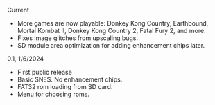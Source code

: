
Current
* More games are now playable: Donkey Kong Country, Earthbound, Mortal Kombat II, Donkey Kong Country 2, Fatal Fury 2, and more.
* Fixes image glitches from upscaling bugs.
* SD module area optimization for adding enhancement chips later.

0.1, 1/6/2024
* First public release
* Basic SNES. No enhancement chips.
* FAT32 rom loading from SD card.
* Menu for choosing roms.